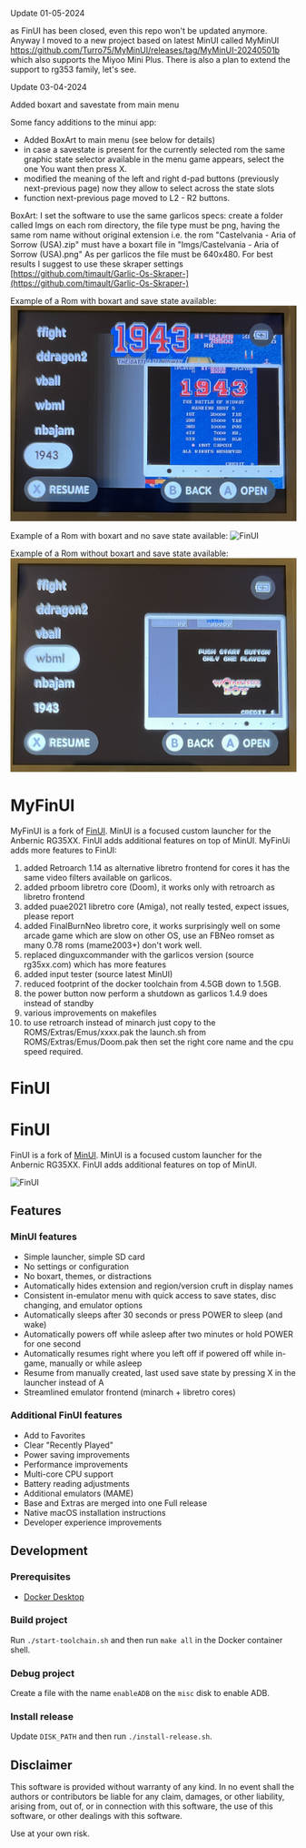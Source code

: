 Update 01-05-2024

as FinUI has been closed, even this repo won't be updated anymore.
Anyway I moved to a new project based on latest MinUI called MyMinUI https://github.com/Turro75/MyMinUI/releases/tag/MyMinUI-20240501b which also supports the Miyoo Mini Plus.
There is also a plan to extend the support to rg353 family, let's see.

Update 03-04-2024

Added boxart and savestate from main menu


Some fancy additions to the minui app:
- Added BoxArt to main menu (see below for details)
- in case a savestate is present for the currently selected rom the same graphic state selector available in the menu game appears, select the one You want then press X.
- modified the meaning of the left and right d-pad buttons (previously next-previous page) now they allow to select across the state slots
- function next-previous page moved to L2 - R2 buttons. 

BoxArt:
I set the software to use the same garlicos specs:
create a folder called Imgs on each rom directory, the file type must be png, having the same rom name without original extension
i.e. the rom "Castelvania - Aria of Sorrow (USA).zip" must have a boxart file in "Imgs/Castelvania - Aria of Sorrow (USA).png"
As per garlicos the file must be 640x480. For best results I suggest to use these skraper settings [https://github.com/timault/Garlic-Os-Skraper-](https://github.com/timault/Garlic-Os-Skraper-) 

Example of a Rom with boxart and save state available:
![FinUI](./github/minui_boxart_state.png)

Example of a Rom with boxart and no save state available:
![FinUI](./github/minui_boxart_nostate.png)

Example of a Rom without boxart and save state available:
![FinUI](./github/minui_noboxart_savestate.png)






# MyFinUI

MyFinUI is a fork of [FinUI](https://github.com/robshape/FinUI). MinUI is
a focused custom launcher for the Anbernic RG35XX. FinUI adds additional features
on top of MinUI. MyFinUi adds more features to FinUI:

1)  added Retroarch 1.14 as alternative libretro frontend for cores it has the same video filters available on garlicos.
2)  added prboom libretro core (Doom), it works only with retroarch as libretro frontend
3)  added puae2021 libretro core (Amiga), not really tested, expect issues, please report
4)  added FinalBurnNeo libretro core, it works surprisingly well on some arcade game which are slow on other OS, use
    an FBNeo romset as many 0.78 roms (mame2003+) don't work well.
5)  replaced dinguxcommander with the garlicos version (source rg35xx.com) which has more features
6)  added input tester (source latest MinUI)
7)  reduced footprint of the docker toolchain from 4.5GB down to 1.5GB.
8)  the power button now perform a shutdown as garlicos 1.4.9 does instead of standby
9)  various improvements on makefiles
10) to use retroarch instead of minarch just copy to the ROMS/Extras/Emus/xxxx.pak the launch.sh from ROMS/Extras/Emus/Doom.pak then set the right core name and the cpu speed required.

# FinUI

# FinUI

FinUI is a fork of [MinUI](https://github.com/shauninman/union-minui/). MinUI is
a focused custom launcher for the Anbernic RG35XX. FinUI adds additional features
on top of MinUI.

![FinUI](./github/minui-menu-gbc.png)

## Features

### MinUI features

- Simple launcher, simple SD card
- No settings or configuration
- No boxart, themes, or distractions
- Automatically hides extension
  and region/version cruft in
  display names
- Consistent in-emulator menu with
  quick access to save states, disc
  changing, and emulator options
- Automatically sleeps after 30 seconds
  or press POWER to sleep (and wake)
- Automatically powers off while asleep
  after two minutes or hold POWER for
  one second
- Automatically resumes right where
  you left off if powered off while
  in-game, manually or while asleep
- Resume from manually created, last
  used save state by pressing X in
  the launcher instead of A
- Streamlined emulator frontend
  (minarch + libretro cores)

### Additional FinUI features

- Add to Favorites
- Clear "Recently Played"
- Power saving improvements
- Performance improvements
- Multi-core CPU support
- Battery reading adjustments
- Additional emulators (MAME)
- Base and Extras are merged into one Full release
- Native macOS installation instructions
- Developer experience improvements

## Development

### Prerequisites

- [Docker Desktop](https://docker.com/products/docker-desktop/)

### Build project

Run `./start-toolchain.sh` and then run `make all` in the Docker container shell.

### Debug project

Create a file with the name `enableADB` on the `misc` disk to enable ADB.

### Install release

Update `DISK_PATH` and then run `./install-release.sh`.

## Disclaimer

This software is provided without warranty of any kind. In no event shall the authors
or contributors be liable for any claim, damages, or other liability, arising from,
out of, or in connection with this software, the use of this software, or other
dealings with this software.

Use at your own risk.
